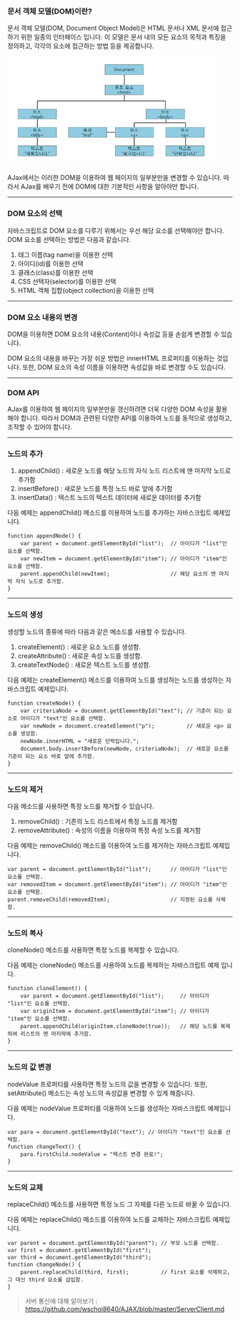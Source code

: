 ### 문서 객체 모델(DOM)이란?

문서 객체 모델(DOM, Document Object Model)은 HTML 문서나 XML 문서에 접근하기 위한 일종의 인터페이스 입니다.
이 모델은 문서 내의 모든 요소의 목적과 특징을 정의하고, 각각의 요소에 접근하는 방법 등을 제공합니다.

<img src="./images/DOM0.png" width="465px" height="244px">

AJax에서는 이러한 DOM을 이용하여 웹 페이지의 일부분만을 변경할 수 있습니다.
따라서 AJax를 배우기 전에 DOM에 대한 기본적인 사항을 알아야만 합니다.

---

### DOM 요소의 선택

자바스크립트로 DOM 요소를 다루기 위해서는 우선 해당 요소를 선택해야만 합니다.
DOM 요소를 선택하는 방법은 다음과 같습니다.

1. 태그 이름(tag name)을 이용한 선택
2. 아이디(id)를 이용한 선택
3. 클래스(class)를 이용한 선택
4. CSS 선택자(selector)를 이용한 선택
5. HTML 객체 집합(object collection)을 이용한 선택

---

### DOM 요소 내용의 변경

 DOM을 이용하면 DOM 요소의 내용(Content)이나 속성값 등을 손쉽게 변경할 수 있습니다.
 
 DOM 요소의 내용을 바꾸는 가장 쉬운 방법은 innerHTML 프로퍼티를 이용하는 것입니다.
 또한, DOM 요소의 속성 이름을 이용하면 속성값을 바로 변경할 수도 있습니다.
 
 ---
 
 ### DOM API
 
 AJax를 이용하여 웹 페이지의 일부분만을 갱신하려면 더욱 다양한 DOM 속성을 활용해야 합니다.
 따라서 DOM과 관련된 다양한 API를 이용하여 노드를 동적으로 생성하고, 조작할 수 있어야 합니다.
 
---

### 노드의 추가

1. appendChild() : 새로운 노드를 해당 노드의 자식 노드 리스트에 맨 마지막 노드로 추가함
2. insertBefore() : 새로운 노드를 특정 노드 바로 앞에 추가함
3. insertData() : 텍스트 노드의 텍스트 데이터에 새로운 데이터를 추가함

다음 예제는 appendChild() 메소드를 이용하여 노드를 추가하는 자바스크립트 예제입니다.

```
function appendNode() {
    var parent = document.getElementById("list");  // 아이디가 "list"인 요소를 선택함.
    var newItem = document.getElementById("item"); // 아이디가 "item"인 요소를 선택함.
    parent.appendChild(newItem);                   // 해당 요소의 맨 마지막 자식 노드로 추가함.
}
```

---

### 노드의 생성

생성할 노드의 종류에 따라 다음과 같은 메소드를 사용할 수 있습니다.

1. createElement() : 새로운 요소 노드를 생성함.
2. createAttribute() : 새로운 속성 노드를 생성함.
3. createTextNode() : 새로운 텍스트 노드를 생성함.

다음 예제는 createElement() 메소드를 이용하여 노드를 생성하는 노드를 생성하는 자바스크립트 예제입니다.

```
function createNode() {
    var criteriaNode = document.getElementById("text"); // 기준이 되는 요소로 아이디가 "text"인 요소를 선택함.
    var newNode = document.createElement("p");          // 새로운 <p> 요소를 생성함.
    newNode.innerHTML = "새로운 단락입니다.";
    document.body.insertBefore(newNode, criteriaNode);  // 새로운 요소를 기준이 되는 요소 바로 앞에 추가함.
}
```

---

### 노드의 제거

다음 메소드를 사용하면 특정 노드를 제거할 수 있습니다.

1. removeChild() : 기존의 노드 리스트에서 특정 노드를 제거함
2. removeAttribute() : 속성의 이름을 이용하여 특정 속성 노드를 제거함

다음 예제는 removeChild() 메소드를 이용하여 노드를 제거하는 자바스크립트 예제입니다.

```
var parent = document.getElementById("list");      // 아이디가 "list"인 요소를 선택함.
var removedItem = document.getElementById("item"); // 아이디가 "item"인 요소를 선택함.
parent.removeChild(removedItem);                   // 지정된 요소를 삭제함.
```

---

### 노드의 복사

cloneNode() 메소드를 사용하면 특정 노드를 복제할 수 있습니다.

다음 예제는 cloneNode() 메소드를 사용하여 노드를 복제하는 자바스크립트 예제 입니다.

```
function cloneElement() {
    var parent = document.getElementById("list");     // 아이디가 "list"인 요소를 선택함.
    var originItem = document.getElementById("item"); // 아이디가 "item"인 요소를 선택함.
    parent.appendChild(originItem.cloneNode(true));   // 해당 노드를 복제하여 리스트의 맨 마지막에 추가함.
}
```

---

### 노드의 값 변경

nodeValue 프로퍼티를 사용하면 특정 노드의 값을 변경할 수 있습니다.
또한, setAttribute() 메소드는 속성 노드의 속성값을 변경할 수 있게 해줍니다.

다음 예제는 nodeValue 프로퍼티를 이용하여 노드를 생성하는 자바스크립트 예제입니다.

```
var para = document.getElementById("text"); // 아이디가 "text"인 요소를 선택함.
function changeText() {
    para.firstChild.nodeValue = "텍스트 변경 완료!";
}
```

---

### 노드의 교체

replaceChild() 메소드를 사용하면 특정 노드 그 자체를 다른 노드로 바꿀 수 있습니다.

다음 예제는 replaceChild() 메소드를 이용하여 노드를 교체하는 자바스크립트 예제입니다.

```
var parent = document.getElementById("parent"); // 부모 노드를 선택함.
var first = document.getElementById("first");
var third = document.getElementById("third");
function changeNode() {
    parent.replaceChild(third, first);          // first 요소를 삭제하고, 그 대신 third 요소를 삽입함.
}
```

> 서버 통신에 대해 알아보기 : <https://github.com/wschoi8640/AJAX/blob/master/ServerClient.md>

